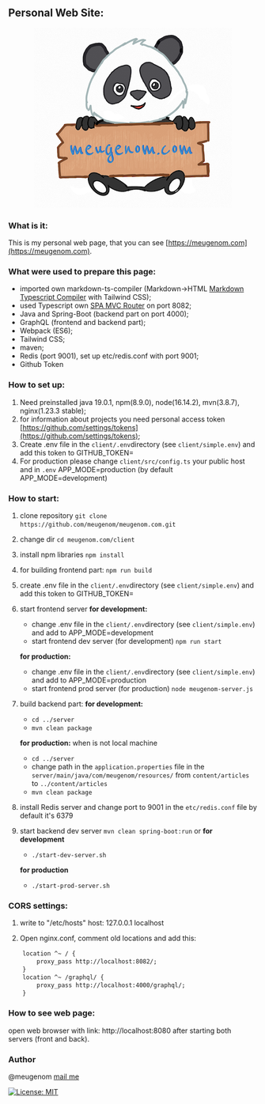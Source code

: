 ## Personal Web Site:

<center>
	<img alt="" src="./assets/panda-meugenom.png"/>
</center>

### What is it:

This is my personal web page, that you can see [https://meugenom.com](https://meugenom.com).

### What were used to prepare this page:

- imported own markdown-ts-compiler (Markdown->HTML [Markdown Typescript Compiler](https://github.com/meugenom/markdown-ts-compiler) with Tailwind CSS);
- used Typescript own [SPA MVC Router](https://github.com/meugenom/spa-mvc-router) on port 8082;
- Java and Spring-Boot (backend part on port 4000);
- GraphQL (frontend and backend part);
- Webpack (ES6);
- Tailwind CSS;
- maven;
- Redis (port 9001), set up  etc/redis.conf with port 9001;
- Github Token

### How to set up:

1. Need preinstalled java 19.0.1, npm(8.9.0), node(16.14.2), mvn(3.8.7), nginx(1.23.3 stable);
2. for information about projects you need  personal access token [https://github.com/settings/tokens](https://github.com/settings/tokens);
3. Create .env file in the `client/.env`directory (see `client/simple.env`)  and add this token to GITHUB_TOKEN=
4. For production please change `client/src/config.ts` your public host and in `.env` APP_MODE=production (by default APP_MODE=development)

### How to start:

1. clone repository 
`git clone https://github.com/meugenom/meugenom.com.git`

2. change dir
`cd meugenom.com/client`

3. install npm libraries
`npm install`

4. for building frontend part:
`npm run build`

5. create .env file in the `client/.env`directory (see `client/simple.env`)  and add this token to GITHUB_TOKEN=

6. start frontend server
	**for development:**	
	- change .env file in the `client/.env`directory (see `client/simple.env`)  and add to APP_MODE=development
	- start frontend dev server (for development)
	`npm run start`

	**for production:**	
	- change .env file in the `client/.env`directory (see `client/simple.env`)  and add to APP_MODE=production
	- start frontend prod server (for production)
	`node meugenom-server.js`

7. build backend part:
	**for development:**	
	- `cd ../server`
	- `mvn clean package`

	**for production:** when is not local machine
	- `cd ../server`
	- change path in the `application.properties` file in the `server/main/java/com/meugenom/resources/` from `content/articles` to `../content/articles`
	- `mvn clean package`


8. install Redis server and change port to 9001 in the `etc/redis.conf` file by default it's 6379

9. start backend dev server `mvn clean spring-boot:run`
	or
	**for development**
	- `./start-dev-server.sh`

	**for production**
	- `./start-prod-server.sh`

### CORS settings:
1. write to  "/etc/hosts" host:
127.0.0.1 localhost

2. Open nginx.conf, comment old locations and add this:

```
	location ^~ / {
		proxy_pass http://localhost:8082/;
	}
	location ^~ /graphql/ {
		proxy_pass http://localhost:4000/graphql/; 
	}
```

### How to see web page:

open web browser with link:  http://localhost:8080 after starting both servers (front and back).

### Author 
@meugenom [mail me](mailto:hallo@meugenom.com?subject=Github%20source%20question&amp;body=Hello%20Eugen,%0D%0A%0D%0Ahier%20is%20your%20message)

[![License: MIT](https://img.shields.io/badge/License-MIT-green.svg)](https://opensource.org/licenses/MIT)
